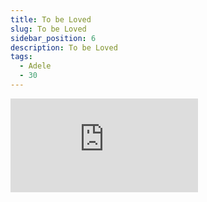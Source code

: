 ```yaml
---
title: To be Loved
slug: To be Loved
sidebar_position: 6
description: To be Loved
tags:
  - Adele
  - 30
---
```


<iframe
  width={"100%"}
  height={315}
  src="https://www.youtube.com/embed/_dlExeOyFh4"
  title="YouTube video player"
  frameBorder={0}
  allow="accelerometer; autoplay; clipboard-write; encrypted-media; gyroscope; picture-in-picture; web-share"
  allowFullScreen="true"
/>


## 翻譯
[Verse 1]  
I built a house for a love to grow  
我建造了一間房子讓愛滋養  
I was so young that it was hard to know  
當年還太年輕，不懂那些道理  
I'm as lost now as I was back then  
那時的我是多麼迷失自我  
Always make a mess of everything  
把一切搞砸  
It's about time that I face myself  
現在是時候面對自己了  
All I do is bleed into someone else  
我做的，就是愛得遍體鱗傷  
Painting walls with all my secret tears  
在自己的房間，淚水滴入顏料去彩繪我的白色牆面  
Filling rooms with all my hopes and fears  
讓房間充滿懼怕和希望  
  
[Pre-Chorus]  
But, oh, my  
但是  
Oh, my  
但是    
I'll never learn if I never leap  
若我從未輕狂，我永遠不會長大  
I'll always yearn if I never speak  
若我從未道出，我會難以放下  

[Chorus]  
To be loved and love at the highest count  
用盡力氣去愛與被愛  
Means to lose all the things I can't live without  
意味著我失去賴以維生的一切  
Let it be known that I will choose to lose  
我想對你說：我選擇失去，來去擁有  
It's a sacrifice, but I can't live a lie  
因為我無法生活在謊言中，所以我選擇犧牲  
Let it be known, let it be known that I tried  
我想對你說，我努力的試過了  
  
[Verse 2]  
I'm so afraid, but I'm open wide  
我很害怕，但我敞開了心門  
I'll be the one to catch myself this time  
此時此地，我會去接住我自己  
Tryna learn to lean into it all  
試著學習去向自己靠攏  
Ain't it funny how the mighty fall?  
看著偉大日漸衰落，是不是很有趣?  
Looking back, I don't regret a thing  
回首過往，我不後悔我做的所有選擇  
Yeah, I took some bad turns that I am owning  
我轉了很多彎，才回到我自己身上  
I'll stand still and let the storm pass by  
我會矗立在原地，等待暴風雨過境  
Keep my heart safe till the time feels right  
持守安穩心境，等到適合的時刻來臨  
  
[Pre-Chorus]  
But, oh, my  
但是  
Oh, my  
但是阿    
I'll never learn if I never leap  
若我從未輕狂，我永遠不會長大  
I'll always yearn if I never speak  
若我從未道出，我會難以放下  
  
[Chorus]  
To be loved and love at the highest count  
用盡力氣去愛與被愛  
Means to lose all the things I can't live without  
意味著我失去賴以維生的一切  
Let it be known that I will choose to lose  
我想對你說：我選擇失去，來去擁有  
It's a sacrifice, but I can't live a lie  
因為我無法生活在謊言中，所以我選擇犧牲  
Let it be known  
我想對你說  
  
[Bridge]  
Let it be known that I cried for you  
我想對世界說，我為你流淚了    
Even started lying to you  
甚至開始對你撒謊  
What a thing to do  
這是在江湖該做的事情吧  
All because I wanted  
但我只是想要  
  
[Chorus]  
To be loved and love at the highest count  
用盡力氣去愛與被愛  
Means to lose all the things I can't live without  
意味著我失去賴以維生的一切  
Let it be known, known, known  
讓世界知道吧  
That I will choose, I will lose  
我選擇失去，來去擁有  
It's a sacrifice, but I can't live a lie  
因為我無法生活在謊言中，所以我選擇放下  
Let it be known  
讓世界知道吧  
Let it be known that I tried, that I tried  
讓世界知道吧，我試過了  
Let it be known that I tried  
讓世界知道吧，我嘗試過了  
